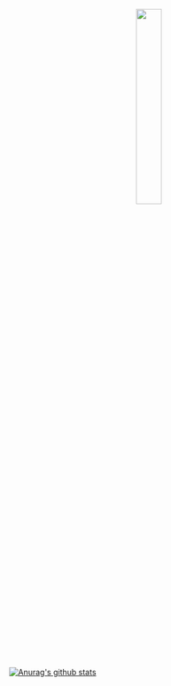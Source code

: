 <p align="center">
  <img src="https://cdn.jsdelivr.net/gh/cnguu/cnguu@master/hello-world.gif" width="30%">
</p>

[![Anurag's github stats](https://github-readme-stats.vercel.app/api?username=TheSaltwaterRoom&show_icons=true&title_color=0366d6&icon_color=ffc83d&text_color=24292e&bg_color=fff)](https://github.com/TheSaltwaterRoom/github-readme-stats)

<!--
**TheSaltwaterRoom/TheSaltwaterRoom** is a ✨ _special_ ✨ repository because its `README.md` (this file) appears on your GitHub profile.

Here are some ideas to get you started:

- 🔭 I’m currently working on ...
- 🌱 I’m currently learning ...
- 👯 I’m looking to collaborate on ...
- 🤔 I’m looking for help with ...
- 💬 Ask me about ...
- 📫 How to reach me: ...
- 😄 Pronouns: ...
- ⚡ Fun fact: ...
-->

